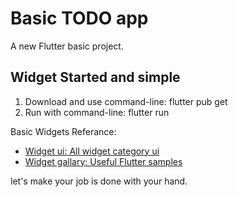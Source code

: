# Basic TODO app

A new Flutter basic project.

## Widget Started and simple

1. Download and use command-line: flutter pub get
2. Run with command-line: flutter run

Basic Widgets Referance:

- [Widget ui: All widget category ui](https://flutter.dev/docs/development/ui/widgets)
- [Widget gallary: Useful Flutter samples](https://gallery.flutter.dev/#/)

let's make your job is done with your hand.
